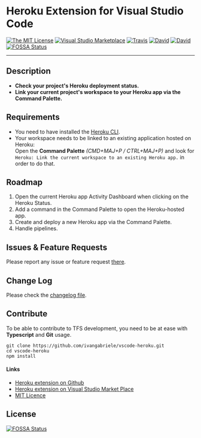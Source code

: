 # Heroku Extension for Visual Studio Code

[![The MIT License](https://img.shields.io/badge/license-MIT-orange.svg?style=flat-square)](http://opensource.org/licenses/MIT)
[![Visual Studio Marketplace](https://vsmarketplacebadge.apphb.com/installs-short/ivangabriele.vscode-heroku.svg?style=flat-square)](https://marketplace.visualstudio.com/items?itemName=ivangabriele.vscode-heroku)
[![Travis](https://img.shields.io/travis/ivangabriele/vscode-heroku.svg?style=flat-square)](https://travis-ci.org/ivangabriele/vscode-heroku)
[![David](https://img.shields.io/david/ivangabriele/vscode-heroku.svg?style=flat-square)](https://david-dm.org/ivangabriele/vscode-heroku?type=dev)
[![David](https://img.shields.io/david/dev/ivangabriele/vscode-heroku.svg?style=flat-square)](https://david-dm.org/ivangabriele/vscode-heroku?type=dev)
[![FOSSA Status](https://app.fossa.io/api/projects/git%2Bgithub.com%2Fivangabriele%2Fvscode-heroku.svg?type=shield)](https://app.fossa.io/projects/git%2Bgithub.com%2Fivangabriele%2Fvscode-heroku?ref=badge_shield)

---

## Description

- **Check your project's Heroku deployment status.**
- **Link your current project's workspace to your Heroku app via the Command Palette.**

## Requirements

- You need to have installed the [Heroku CLI](https://devcenter.heroku.com/articles/heroku-cli).
- Your workspace needs to be linked to an existing application hosted on Heroku:<br>
  Open the **Command Palette** _(CMD+MAJ+P / CTRL+MAJ+P)_ and look for `Heroku: Link the current workspace
  to an existing Heroku app.` in order to do that.

## Roadmap

1. Open the current Heroku app Activity Dashboard when clicking on the Heroku Status.
2. Add a command in the Command Palette to open the Heroku-hosted app.
3. Create and deploy a new Heroku app via the Command Palette.
4. Handle pipelines.

## Issues & Feature Requests

Please report any issue or feature request [there](https://github.com/ivangabriele/vscode-heroku/issues).

## Change Log

Please check the [changelog file](https://github.com/ivangabriele/vscode-heroku/blob/master/CHANGELOG.md).

## Contribute

To be able to contribute to TFS development, you need to be at ease with **Typescript** and **Git** usage.

    git clone https://github.com/ivangabriele/vscode-heroku.git
    cd vscode-heroku
    npm install

#### Links

- [Heroku extension on Github](https://github.com/ivangabriele/vscode-heroku)
- [Heroku extension on Visual Studio Market Place](https://marketplace.visualstudio.com/items/ivangabriele.vscode-heroku)
- [MIT Licence](https://github.com/ivangabriele/vscode-heroku/blob/master/LICENSE)


## License
[![FOSSA Status](https://app.fossa.io/api/projects/git%2Bgithub.com%2Fivangabriele%2Fvscode-heroku.svg?type=large)](https://app.fossa.io/projects/git%2Bgithub.com%2Fivangabriele%2Fvscode-heroku?ref=badge_large)